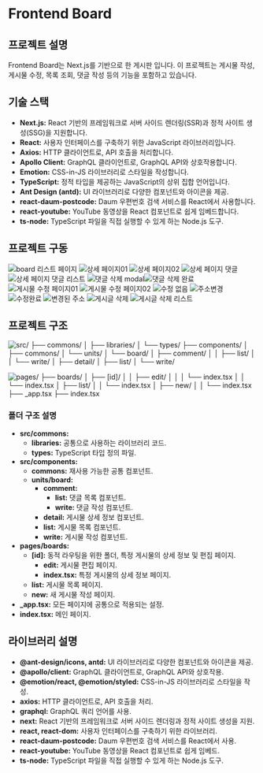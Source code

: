 # Frontend Board
## 프로젝트 설명
Frontend Board는 Next.js를 기반으로 한 게시판 입니다. 이 프로젝트는 게시물 작성, 게시물 수정, 목록 조회, 댓글 작성 등의 기능을 포함하고 있습니다.

## 기술 스택
- **Next.js:** React 기반의 프레임워크로 서버 사이드 렌더링(SSR)과 정적 사이트 생성(SSG)을 지원합니다.
- **React:** 사용자 인터페이스를 구축하기 위한 JavaScript 라이브러리입니다.
- **Axios:** HTTP 클라이언트로, API 호출을 처리합니다.
- **Apollo Client:** GraphQL 클라이언트로, GraphQL API와 상호작용합니다.
- **Emotion:** CSS-in-JS 라이브러리로 스타일을 작성합니다.
- **TypeScript:** 정적 타입을 제공하는 JavaScript의 상위 집합 언어입니다.
- **Ant Design (antd):** UI 라이브러리로 다양한 컴포넌트와 아이콘을 제공.
- **react-daum-postcode:** Daum 우편번호 검색 서비스를 React에서 사용합니다.
- **react-youtube:** YouTube 동영상을 React 컴포넌트로 쉽게 임베드합니다.
- **ts-node:** TypeScript 파일을 직접 실행할 수 있게 하는 Node.js 도구.

## 프로젝트 구동
![board 리스트 페이지](/public/image-4.png)
![상세 페이지01](/public/image-5.png)
![상세 페이지02](/public/image-6.png)
![상세 페이지 댓글](/public/image-7.png)
![상세 페이지 댓글 리스트](/public/image-8.png)
![댓글 삭제 modal](/public/image-9.png)![댓글 삭제 완료](/public/image-10.png)
![게시물 수정 페이지01](/public/image-11.png)
![게시물 수정 페이지02](/public/image-12.png)
![수정 없음](/public/image-13.png)
![주소변경](/public/image-14.png)
![수정완료](/public/image-15.png)
![변경된 주소](/public/image-16.png)
![게시글 삭제](/public/image-17.png)
![게시글 삭제 리스트](/public/image-18.png)

## 프로젝트 구조
![src/
├── commons/
│ ├── libraries/
│ └── types/
├── components/
│ ├── commons/
│ └── units/
│ └── board/
│ ├── comment/
│ │ ├── list/
│ │ └── write/
│ ├── detail/
│ ├── list/
│ └── write/](/public/image-2.png)

![pages/
├── boards/
│ ├── [id]/
│ │ ├── edit/
│ │ │ └── index.tsx
│ │ └── index.tsx
│ ├── list/
│ │ └── index.tsx
│ ├── new/
│ │ └── index.tsx
├── _app.tsx
├── index.tsx](/public/image-3.png)

### 폴더 구조 설명
- **src/commons:**
  - **libraries:** 공통으로 사용하는 라이브러리 코드.
  - **types:** TypeScript 타입 정의 파일.
- **src/components:**
  - **commons:** 재사용 가능한 공통 컴포넌트.
  - **units/board:**
    - **comment:**
      - **list:** 댓글 목록 컴포넌트.
      - **write:** 댓글 작성 컴포넌트.
    - **detail:** 게시물 상세 정보 컴포넌트.
    - **list:** 게시물 목록 컴포넌트.
    - **write:** 게시물 작성 컴포넌트.
- **pages/boards:**
  - **[id]:** 동적 라우팅을 위한 폴더, 특정 게시물의 상세 정보 및 편집 페이지.
    - **edit:** 게시물 편집 페이지.
    - **index.tsx:** 특정 게시물의 상세 정보 페이지.
  - **list:** 게시물 목록 페이지.
  - **new:** 새 게시물 작성 페이지.
- **_app.tsx:** 모든 페이지에 공통으로 적용되는 설정.
- **index.tsx:** 메인 페이지.

## 라이브러리 설명
- **@ant-design/icons, antd:** UI 라이브러리로 다양한 컴포넌트와 아이콘을 제공.
- **@apollo/client:** GraphQL 클라이언트로, GraphQL API와 상호작용.
- **@emotion/react, @emotion/styled:** CSS-in-JS 라이브러리로 스타일을 작성.
- **axios:** HTTP 클라이언트로, API 호출을 처리.
- **graphql:** GraphQL 쿼리 언어를 사용.
- **next:** React 기반의 프레임워크로 서버 사이드 렌더링과 정적 사이트 생성을 지원.
- **react, react-dom:** 사용자 인터페이스를 구축하기 위한 라이브러리.
- **react-daum-postcode:** Daum 우편번호 검색 서비스를 React에서 사용.
- **react-youtube:** YouTube 동영상을 React 컴포넌트로 쉽게 임베드.
- **ts-node:** TypeScript 파일을 직접 실행할 수 있게 하는 Node.js 도구.